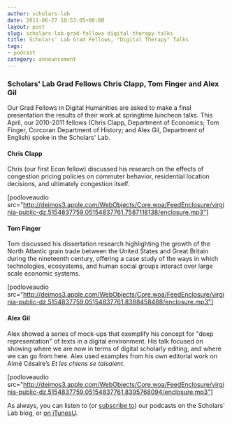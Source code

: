 ```yaml
---
author: scholars-lab
date: 2011-06-27 10:53:05+00:00
layout: post
slug: scholars-lab-grad-fellows-digital-therapy-talks
title: Scholars' Lab Grad Fellows, "Digital Therapy" Talks
tags:
- podcast
category: announcement
---
```


### Scholars' Lab Grad Fellows Chris Clapp, Tom Finger and Alex Gil


Our Grad Fellows in Digital Humanities are asked to make a final presentation the results of their work at springtime luncheon talks. This April, our 2010-2011 fellows (Chris Clapp, Department of Economics; Tom Finger, Corcoran Department of History; and Alex Gil, Department of English) spoke in the Scholars' Lab.


#### Chris Clapp


Chris (our first Econ fellow) discussed his research on the effects of congestion pricing policies on  commuter behavior, residential location decisions, and ultimately  congestion itself.

[podloveaudio src="http://deimos3.apple.com/WebObjects/Core.woa/FeedEnclosure/virginia-public-dz.5154837759.05154837761.7587118138/enclosure.mp3"]



#### Tom Finger


Tom discussed his dissertation research highlighting the growth of the North Atlantic grain trade between the United States and Great Britain during the nineteenth century, offering a case study of the ways in which technologies, ecosystems, and human social groups interact over large scale economic systems.

[podloveaudio src="http://deimos3.apple.com/WebObjects/Core.woa/FeedEnclosure/virginia-public-dz.5154837759.05154837761.8388458488/enclosure.mp3"]



#### Alex Gil


Alex showed a series of mock-ups that exemplify his concept for "deep representation" of texts in a digital environment. His talk focused on showing where we are now in terms of digital scholarly editing, and where we can go from here. Alex used examples from his own editorial work on Aimé Césaire’s _Et les chiens se taisaient_.

[podloveaudio src="http://deimos3.apple.com/WebObjects/Core.woa/FeedEnclosure/virginia-public-dz.5154837759.05154837761.8395768094/enclosure.mp3"]

As always, you can listen to (or [subscribe to](https://scholarslab.org/category/podcasts/)) our podcasts on the Scholars' Lab blog, or [on iTunesU](http://www.google.com/url?sa=t&source=web&cd=1&ved=0CBUQFjAA&url=http%3A%2F%2Fitunes.apple.com%2Fus%2Fitunes-u%2Fscholars-lab-speaker-series%2Fid401906619&rct=j&q=scholars%27%20lab%20itunes&ei=FI61TdiZNo-Dtge0g_3pDg&usg=AFQjCNGGTBvTY5QpL9aRCKh7rjEOtlLAUQ&sig2=KBrhIc1DK814RPqoAB85Tg&cad=rja).
